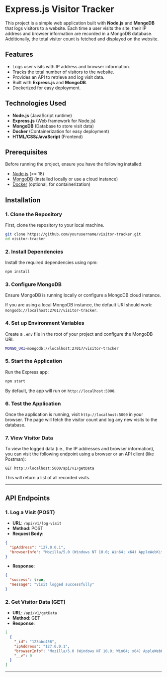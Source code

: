 
# Express.js Visitor Tracker

This project is a simple web application built with **Node.js** and **MongoDB** that logs visitors to a website. Each time a user visits the site, their IP address and browser information are recorded in a MongoDB database. Additionally, the total visitor count is fetched and displayed on the website.

## Features

- Logs user visits with IP address and browser information.
- Tracks the total number of visitors to the website.
- Provides an API to retrieve and log visit data.
- Built with **Express.js** and **MongoDB**.
- Dockerized for easy deployment.

## Technologies Used

- **Node.js** (JavaScript runtime)
- **Express.js** (Web framework for Node.js)
- **MongoDB** (Database to store visit data)
- **Docker** (Containerization for easy deployment)
- **HTML/CSS/JavaScript** (Frontend)

## Prerequisites

Before running the project, ensure you have the following installed:

- [Node.js](https://nodejs.org/) (>= 18)
- [MongoDB](https://www.mongodb.com/try/download/community) (installed locally or use a cloud instance)
- [Docker](https://www.docker.com/get-started) (optional, for containerization)

## Installation

### 1. Clone the Repository

First, clone the repository to your local machine.

```bash
git clone https://github.com/yourusername/visitor-tracker.git
cd visitor-tracker
```

### 2. Install Dependencies

Install the required dependencies using npm:

```bash
npm install
```

### 3. Configure MongoDB

Ensure MongoDB is running locally or configure a MongoDB cloud instance.

If you are using a local MongoDB instance, the default URI should work: `mongodb://localhost:27017/visitor-tracker`.

### 4. Set up Environment Variables

Create a `.env` file in the root of your project and configure the MongoDB URI.

```bash
MONGO_URI=mongodb://localhost:27017/visitor-tracker
```

### 5. Start the Application

Run the Express app:

```bash
npm start
```

By default, the app will run on `http://localhost:5000`.

### 6. Test the Application

Once the application is running, visit `http://localhost:5000` in your browser. The page will fetch the visitor count and log any new visits to the database.

### 7. View Visitor Data

To view the logged data (i.e., the IP addresses and browser information), you can visit the following endpoint using a browser or an API client (like Postman):

```
GET http://localhost:5000/api/v1/getData
```

This will return a list of all recorded visits.

---

## API Endpoints

### 1. Log a Visit (POST)

- **URL**: `/api/v1/log-visit`
- **Method**: POST
- **Request Body**:

```json
{
  "ipAddress": "127.0.0.1",
  "browserInfo": "Mozilla/5.0 (Windows NT 10.0; Win64; x64) AppleWebKit/537.36 (KHTML, like Gecko) Chrome/91.0.4472.124 Safari/537.36"
}
```

- **Response**:

```json
{
  "success": true,
  "message": "Visit logged successfully"
}
```

### 2. Get Visitor Data (GET)

- **URL**: `/api/v1/getData`
- **Method**: GET
- **Response**:

```json
[
  {
    "_id": "123abc456",
    "ipAddress": "127.0.0.1",
    "browserInfo": "Mozilla/5.0 (Windows NT 10.0; Win64; x64) AppleWebKit/537.36 (KHTML, like Gecko) Chrome/91.0.4472.124 Safari/537.36",
    "__v": 0
  }
]
```

---




